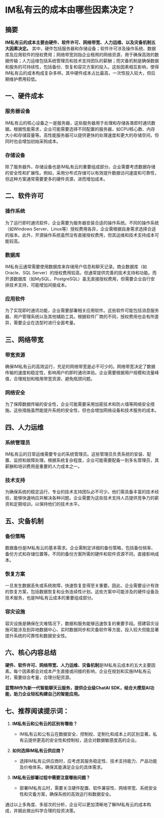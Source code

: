 # IM私有云的成本由哪些因素决定？

## 摘要

**IM私有云的成本主要由硬件、软件许可、网络带宽、人力运维、以及灾备机制五大因素决定。** 其中，硬件包括服务器和存储设备；软件许可涉及操作系统、数据库及应用软件的授权费用；网络带宽则指企业租用的网络资源，用于确保高效的数据传输；人力运维包括系统管理员和技术支持团队的薪酬；而灾备机制是确保数据和服务的可持续性，包括备份、恢复和容灾方案的投入。这些因素相互影响，使得IM私有云的成本构成复杂多样。其中硬件成本占比最高，一次性投入较大，但后期维护费用较低。

## 一、硬件成本

### 服务器设备

IM私有云的核心设备之一是服务器，这些服务器用于处理和存储各类即时通讯数据。根据性能需求，企业可能需要选择不同配置的服务器，如CPU核心数、内存大小和存储容量等。高性能服务器可以提供更快的处理速度和更大的存储空间，但同时也会增加初始采购成本。

### 存储设备

除了服务器外，存储设备也是IM私有云的重要组成部分。企业需要考虑数据存储的安全性和扩展性。例如，采用分布式存储可以有效提升数据访问速度和可靠性，但这种方案通常需要更多的硬件资源，进而增加成本。

## 二、软件许可

### 操作系统

为了运行即时通讯软件，企业需要为服务器安装合适的操作系统。不同的操作系统（如Windows Server、Linux等）授权费用各异，企业需根据自身需求选择合适的版本。此外，开源操作系统虽然没有直接授权费用，但其运维和技术支持成本可能较高。

### 数据库

IM私有云通常需要使用数据库来存储用户信息和聊天记录。商业数据库（如Oracle、SQL Server）的授权费用较高，但通常提供完善的技术支持和功能。而开源数据库（如MySQL、PostgreSQL）虽无直接授权费用，但需要企业自行安排技术支持，可能增加间接成本。

### 应用软件

为了实现即时通讯功能，企业需要部署相关应用软件。这些软件可能包括消息服务器、用户管理系统以及其他辅助工具。根据软件厂商的不同，授权费用也会有所差异，需要企业在选型时进行全面考量。

## 三、网络带宽

### 带宽资源

确保IM私有云的高效运行，充足的网络带宽是必不可少的。网络带宽决定了数据传输的速度和稳定性，影响用户的即时通讯体验。企业需要根据用户规模和流量峰值，合理规划和租用带宽资源，避免瓶颈问题。

### 网络安全

为了保障数据传输的安全性，企业可能需要采用加密技术和防火墙等网络安全措施。这些措施虽然能提升系统的安全性，但也会增加网络设备和技术服务的成本。

## 四、人力运维

### 系统管理员

IM私有云的日常运维需要专业的系统管理员。这些管理员负责系统的安装、配置、监控和故障处理。根据系统复杂程度，企业可能需要配备一到多名管理员，其薪酬和培训费用是重要的人力成本之一。

### 技术支持

为确保系统的稳定运行，专业的技术支持团队必不可少。他们需具备丰富的技术经验，能够快速响应并解决各种问题。企业需要为这些技术支持人员提供竞争力的薪资和定期培训，以保持他们的技术水平。

## 五、灾备机制

### 备份策略

数据备份是IM私有云的基本需求。企业需制定详细的备份策略，包括备份频率、备份方式和存储位置等。不同的备份方案所需的硬件和软件资源不同，直接影响成本。

### 恢复方案

一旦发生数据丢失或系统故障，快速恢复变得至关重要。因此，企业需要设计有效的恢复方案，包括数据恢复和业务连续性计划。这些方案中可能涉及的硬件设备及技术服务，也是IM私有云成本的重要组成部分。

### 容灾设施

容灾设施是确保在灾难情况下，数据和服务能够迅速恢复的重要手段。搭建容灾设施可能涉及到异地数据中心、实时数据同步和灾备软件等方面，投入较大但能显著提升系统的可靠性和数据安全性。

## 六、核心内容总结

**硬件、软件许可、网络带宽、人力运维、灾备机制**是IM私有云成本的五大主要因素。每个因素都会对成本产生直接或间接的影响，企业在规划和实施IM私有云时，需要综合考量，合理分配资源。

**蓝莺IM作为新一代智能聊天云服务，提供企业级ChatAI SDK，结合大模型AI功能，助力企业轻松构建自己的智能应用。**

## 七、推荐阅读提示词：

1. **IM私有云和公有云的区别有哪些？**
   * IM私有云和公有云在数据安全、控制权、定制化和成本上的区别显著。私有云提供更高的安全性和控制权，适合对数据敏感度高的企业。

2. **如何选择IM私有云供应商？**
   * 选择IM私有云供应商时，应考虑其服务稳定性、技术支持能力、产品功能及价格体系，确保其能满足企业的具体需求。

3. **IM私有云部署过程中需要注意哪些问题？**
   * 部署IM私有云时，需要关注硬件配置、软件兼容性、网络带宽、系统安全性和灾备方案，确保系统的高效运行和数据安全。

通过以上多角度、多层次的分析，企业可以更加清晰地了解IM私有云的成本构成，并据此做出科学合理的投资决策。